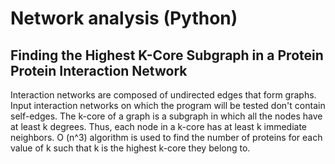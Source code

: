 # Network analysis (Python)
## Finding the Highest K-Core Subgraph in a Protein Protein Interaction Network 
Interaction networks are composed of undirected edges that form graphs. Input interaction networks on which the program will be tested don't contain self-edges. The k-core of a graph is a subgraph in which all the nodes have at least k degrees. Thus, each node in a k-core has at least k immediate neighbors.
O (n^3) algorithm is used to find the number of proteins for each value of k such that k is the highest k-core they belong to. 
